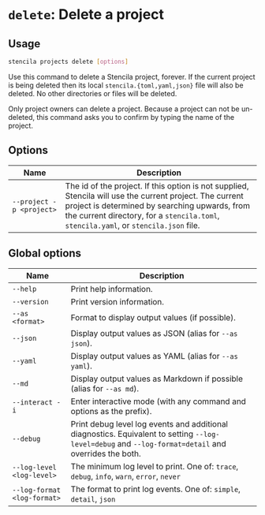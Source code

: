 <!-- Generated from doc comments in Rust. Do not edit. -->

# `delete`: Delete a project

## Usage

```sh
stencila projects delete [options]
```

Use this command to delete a Stencila project, forever. If the current project is being deleted then its local `stencila.{toml,yaml,json}` file will also be deleted. No other directories or files will be deleted.

Only project owners can delete a project. Because a project can not be un-deleted, this command asks you to confirm by typing the name of the project.

## Options

| Name                     | Description                                                                                                                                                                                                                                        |
| ------------------------ | -------------------------------------------------------------------------------------------------------------------------------------------------------------------------------------------------------------------------------------------------- |
| `--project -p <project>` | The id of the project. If this option is not supplied, Stencila will use the current project. The current project is determined by searching upwards, from the current directory, for a `stencila.toml`, `stencila.yaml`, or `stencila.json` file. |

## Global options

| Name                        | Description                                                                                                                                          |
| --------------------------- | ---------------------------------------------------------------------------------------------------------------------------------------------------- |
| `--help`                    | Print help information.                                                                                                                              |
| `--version`                 | Print version information.                                                                                                                           |
| `--as <format>`             | Format to display output values (if possible).                                                                                                       |
| `--json`                    | Display output values as JSON (alias for `--as json`).                                                                                               |
| `--yaml`                    | Display output values as YAML (alias for `--as yaml`).                                                                                               |
| `--md`                      | Display output values as Markdown if possible (alias for `--as md`).                                                                                 |
| `--interact -i`             | Enter interactive mode (with any command and options as the prefix).                                                                                 |
| `--debug`                   | Print debug level log events and additional diagnostics. Equivalent to setting `--log-level=debug` and `--log-format=detail` and overrides the both. |
| `--log-level <log-level>`   | The minimum log level to print. One of: `trace`, `debug`, `info`, `warn`, `error`, `never`                                                           |
| `--log-format <log-format>` | The format to print log events. One of: `simple`, `detail`, `json`                                                                                   |
